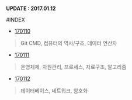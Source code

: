 ﻿**UPDATE : 2017.01.12**



#INDEX

- [170110](https://github.com/yseok/day_study/blob/master/summarize/170110.md)
>Git CMD, 컴퓨터의 역사/구조, 데이터 연산자

- [170111](https://github.com/yseok/day_study/blob/master/summarize/170111.md)
>운영체제, 자원관리, 프로세스, 자료구조, 알고리즘

- [170112](https://github.com/yseok/day_study/blob/master/summarize/170112.md)
>데이터베이스, 네트워크, 암호화